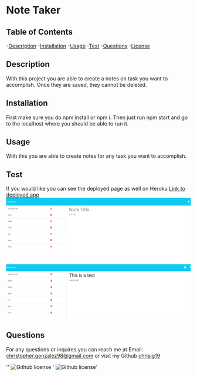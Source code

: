 # Note Taker
  ## Table of Contents
  -[Description](#description)
  -[Installation](#installation)
  -[Usage](#usage)
  -[Test](#test)
  -[Questions](#questions)
  -[License](#license)
  

  ## Description
  With this project you are able to create a notes on task you want to accomplish. Once they are saved, they cannot be deleted.

  ## Installation
  First make sure you do npm install or npm i. Then just run npm start and go to the localhost where you should be able to run it.

  ## Usage
  With this you are able to create notes for any task you want to accomplish.
  

  ## Test
  If you would like you can see the deployed page as well on Heroku [Link to deployed app](https://notetakerbasic.herokuapp.com/notes)
  ![starting](./public/assets/initialpage.PNG)
  ![savingText](./public/assets/savingText.PNG)

  ## Questions
  For any questions or inquires you can reach me at Email: christopher.gonzalez98@gmail.com
  or visit my Github [chrisjg19](https://github.com/chrisjg19)

  ''
  ![Github license](https://img.shields.io/badge/License-MIT-blue.svg)
 ' ![Github license](https://opensource.org/licenses/MIT)'


